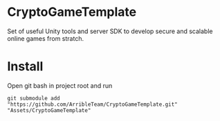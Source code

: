 # CryptoGameTemplate
Set of useful Unity tools and server SDK to develop secure and scalable online games from stratch.

# Install
Open git bash in project root and run

``` git
git submodule add "https://github.com/ArribleTeam/CryptoGameTemplate.git" "Assets/CryptoGameTemplate"
```
